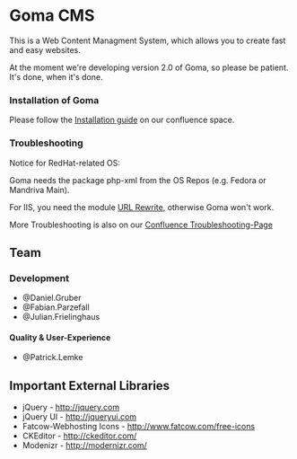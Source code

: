 Goma CMS
========

This is a Web Content Managment System, which allows you to create fast and easy websites.

At the moment we're developing version 2.0 of Goma, so please be patient. It's done, when it's done.

### Installation of Goma

Please follow the [Installation guide](https://confluence.goma-cms.org/display/GOMA/Installation+Guide) on our confluence space.

### Troubleshooting
Notice for RedHat-related OS:

Goma needs the package php-xml from the OS Repos (e.g. Fedora or Mandriva Main).

For IIS, you need the module [URL Rewrite](http://www.iis.net/downloads/microsoft/url-rewrite), otherwise Goma won't work.

More Troubleshooting is also on our [Confluence Troubleshooting-Page](https://confluence.goma-cms.org/display/GOMA/Troubleshooting)


Team
----

### Development
* @Daniel.Gruber
* @Fabian.Parzefall
* @Julian.Frielinghaus

#### Quality & User-Experience
* @Patrick.Lemke

Important External Libraries
------------------
* jQuery - http://jquery.com
* jQuery UI - http://jqueryui.com
* Fatcow-Webhosting Icons - http://www.fatcow.com/free-icons
* CKEditor - http://ckeditor.com/
* Modenizr - http://modernizr.com/
